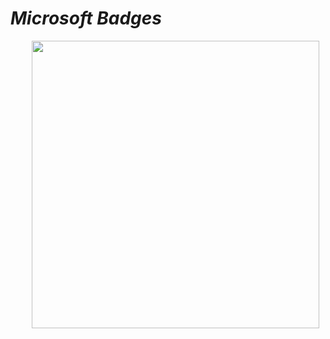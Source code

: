# *Microsoft Badges*
<ol>
<p align="center">
 <img width="460" height="460" src=https://user-images.githubusercontent.com/99503333/178003832-948cbf0c-d63b-4474-afd9-2c80ef326895.png>
</p>
